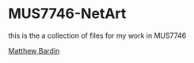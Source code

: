 # MUS7746-NetArt

this is the a collection of files for my work in MUS7746

[Matthew Bardin](http://matthewbardin.com)
